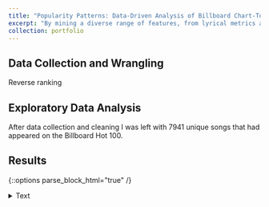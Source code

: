 ```yaml
---
title: "Popularity Patterns: Data-Driven Analysis of Billboard Chart-Toppers"
excerpt: "By mining a diverse range of features, from lyrical metrics and musical elements to song genre, I sought to use a machine learning approach to find patterns and trends in popular music.<img src='/images/genre_weeks.png' width='500' height='300'>"
collection: portfolio
---
```


## Data Collection and Wrangling

Reverse ranking

## Exploratory Data Analysis

After data collection and cleaning I was left with 7941 unique songs that had appeared on the Billboard Hot 100. 

## Results

{::options parse_block_html="true" /}

<details>
  <summary>
    Text
  </summary>

  ```python
    def func()
  ```
  
</details>
